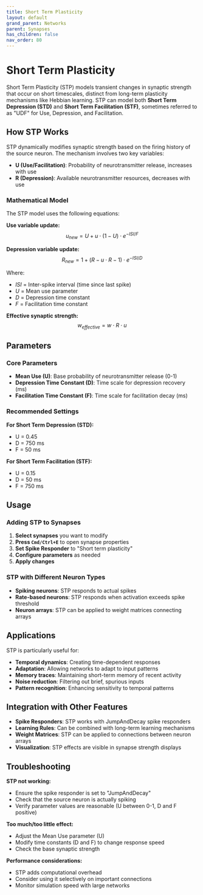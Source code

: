 ```yaml
---
title: Short Term Plasticity
layout: default
grand_parent: Networks
parent: Synapses
has_children: false
nav_order: 80
---
```


# Short Term Plasticity

Short Term Plasticity (STP) models transient changes in synaptic strength that occur on short timescales, distinct from long-term plasticity mechanisms like Hebbian learning. STP can model both **Short Term Depression (STD)** and **Short Term Facilitation (STF)**, sometimes referred to as "UDF" for Use, Depression, and Facilitation.

## How STP Works

STP dynamically modifies synaptic strength based on the firing history of the source neuron. The mechanism involves two key variables:

- **U (Use/Facilitation)**: Probability of neurotransmitter release, increases with use
- **R (Depression)**: Available neurotransmitter resources, decreases with use

### Mathematical Model

The STP model uses the following equations:

**Use variable update:**
$$u_{new} = U + u \cdot (1 - U) \cdot e^{-ISI/F}$$

**Depression variable update:**
$$R_{new} = 1 + (R - u \cdot R - 1) \cdot e^{-ISI/D}$$

Where:
- $ISI$ = Inter-spike interval (time since last spike)
- $U$ = Mean use parameter
- $D$ = Depression time constant
- $F$ = Facilitation time constant

**Effective synaptic strength:**
$$w_{effective} = w \cdot R \cdot u$$

## Parameters

### Core Parameters

- **Mean Use (U)**: Base probability of neurotransmitter release (0-1)
- **Depression Time Constant (D)**: Time scale for depression recovery (ms)
- **Facilitation Time Constant (F)**: Time scale for facilitation decay (ms)

### Recommended Settings

**For Short Term Depression (STD):**
- U = 0.45
- D = 750 ms
- F = 50 ms

**For Short Term Facilitation (STF):**
- U = 0.15
- D = 50 ms
- F = 750 ms

## Usage

### Adding STP to Synapses

1. **Select synapses** you want to modify
2. **Press `Cmd/Ctrl+E`** to open synapse properties
3. **Set Spike Responder** to "Short term plasticity"
4. **Configure parameters** as needed
5. **Apply changes**

### STP with Different Neuron Types

- **Spiking neurons**: STP responds to actual spikes
- **Rate-based neurons**: STP responds when activation exceeds spike threshold
- **Neuron arrays**: STP can be applied to weight matrices connecting arrays

## Applications

STP is particularly useful for:

- **Temporal dynamics**: Creating time-dependent responses
- **Adaptation**: Allowing networks to adapt to input patterns
- **Memory traces**: Maintaining short-term memory of recent activity
- **Noise reduction**: Filtering out brief, spurious inputs
- **Pattern recognition**: Enhancing sensitivity to temporal patterns

## Integration with Other Features

- **Spike Responders**: STP works with JumpAndDecay spike responders
- **Learning Rules**: Can be combined with long-term learning mechanisms
- **Weight Matrices**: STP can be applied to connections between neuron arrays
- **Visualization**: STP effects are visible in synapse strength displays

## Troubleshooting

**STP not working:**
- Ensure the spike responder is set to "JumpAndDecay"
- Check that the source neuron is actually spiking
- Verify parameter values are reasonable (U between 0-1, D and F positive)

**Too much/too little effect:**
- Adjust the Mean Use parameter (U)
- Modify time constants (D and F) to change response speed
- Check the base synaptic strength

**Performance considerations:**
- STP adds computational overhead
- Consider using it selectively on important connections
- Monitor simulation speed with large networks